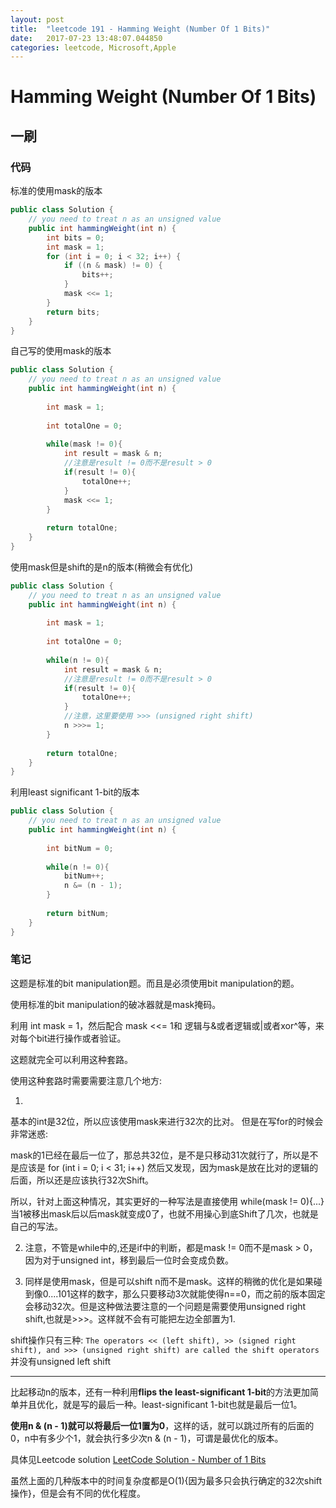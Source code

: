```yaml
---
layout: post
title:  "leetcode 191 - Hamming Weight (Number Of 1 Bits)"
date:   2017-07-23 13:48:07.044850
categories: leetcode, Microsoft,Apple
---
```


# Hamming Weight (Number Of 1 Bits)

## 一刷

### 代码

标准的使用mask的版本
```java
public class Solution {
    // you need to treat n as an unsigned value
    public int hammingWeight(int n) {
        int bits = 0;
        int mask = 1;
        for (int i = 0; i < 32; i++) {
            if ((n & mask) != 0) {
                bits++;
            }
            mask <<= 1;
        }
        return bits;
    }
}
```

自己写的使用mask的版本
```java
public class Solution {
    // you need to treat n as an unsigned value
    public int hammingWeight(int n) {
        
        int mask = 1;
        
        int totalOne = 0;
        
        while(mask != 0){
            int result = mask & n;
            //注意是result != 0而不是result > 0
            if(result != 0){
                totalOne++;
            }
            mask <<= 1;
        }
        
        return totalOne;
    }
}
```

使用mask但是shift的是n的版本(稍微会有优化)
```java
public class Solution {
    // you need to treat n as an unsigned value
    public int hammingWeight(int n) {
        
        int mask = 1;
        
        int totalOne = 0;
        
        while(n != 0){
            int result = mask & n;
            //注意是result != 0而不是result > 0
            if(result != 0){
                totalOne++;
            }
            //注意，这里要使用 >>> (unsigned right shift)
            n >>>= 1;
        }
        
        return totalOne;
    }
}
```

利用least significant 1-bit的版本
```java
public class Solution {
    // you need to treat n as an unsigned value
    public int hammingWeight(int n) {
        
        int bitNum = 0;
        
        while(n != 0){
            bitNum++;
            n &= (n - 1);
        }
        
        return bitNum;
    }
}
```

### 笔记

这题是标准的bit manipulation题。而且是必须使用bit manipulation的题。

使用标准的bit manipulation的破冰器就是mask掩码。

利用 int mask = 1，然后配合 mask <<= 1和 逻辑与&或者逻辑或|或者xor^等，来对每个bit进行操作或者验证。

这题就完全可以利用这种套路。

使用这种套路时需要需要注意几个地方:

1. 
基本的int是32位，所以应该使用mask来进行32次的比对。
但是在写for的时候会非常迷惑:

mask的1已经在最后一位了，那总共32位，是不是只移动31次就行了，所以是不是应该是
for (int i = 0; i < 31; i++)
然后又发现，因为mask是放在比对的逻辑的后面，所以还是应该执行32次Shift。

所以，针对上面这种情况，其实更好的一种写法是直接使用
while(mask != 0){...}当1被移出mask后以后mask就变成0了，也就不用操心到底Shift了几次，也就是自己的写法。


2. 注意，不管是while中的,还是if中的判断，都是mask != 0而不是mask > 0，因为对于unsigned int，移到最后一位时会变成负数。

3. 同样是使用mask，但是可以shift n而不是mask。这样的稍微的优化是如果碰到像0....101这样的数字，那么只要移动3次就能使得n==0，而之前的版本固定会移动32次。但是这种做法要注意的一个问题是需要使用unsigned right shift,也就是>>>。这样就不会有可能把左边全部置为1.

shift操作只有三种:
`The operators << (left shift), >> (signed right shift), and >>> (unsigned right shift) are called the shift operators`
并没有unsigned left shift

---

比起移动n的版本，还有一种利用**flips the least-significant 1-bit**的方法更加简单并且优化，就是写的最后一种。least-significant 1-bit也就是最后一位1。

**使用n & (n - 1)就可以将最后一位1置为0**，这样的话，就可以跳过所有的后面的0，n中有多少个1，就会执行多少次n & (n - 1)，可谓是最优化的版本。

具体见Leetcode solution
[LeetCode Solution - Number of 1 Bits](https://leetcode.com/problems/number-of-1-bits/#/solution)

虽然上面的几种版本中的时间复杂度都是O(1){因为最多只会执行确定的32次shift操作}，但是会有不同的优化程度。